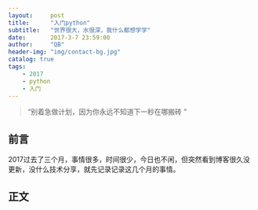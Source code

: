 ```yaml
---
layout:     post
title:      "入门python"
subtitle:   "世界很大，水很深，我什么都想学学"
date:       2017-3-7 23:59:00
author:     "QB"
header-img: "img/contact-bg.jpg"
catalog: true
tags:
    - 2017
    - python
    - 入门
---
```


> “别着急做计划，因为你永远不知道下一秒在哪搬砖 ”



## 前言

2017过去了三个月，事情很多，时间很少，今日也不闲，但突然看到博客很久没更新，没什么技术分享，就先记录记录这几个月的事情。

## 正文






